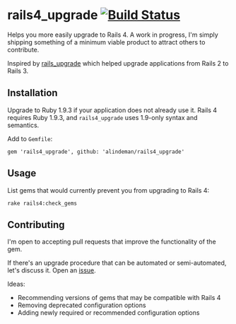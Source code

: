 # rails4\_upgrade [![Build Status](https://secure.travis-ci.org/alindeman/rails4_upgrade.png?branch=master)](http://travis-ci.org/alindeman/rails4_upgrade)

Helps you more easily upgrade to Rails 4. A work in progress, I'm simply
shipping something of a minimum viable product to attract others to
contribute.

Inspired by [rails_upgrade](https://github.com/rails/rails_upgrade) which
helped upgrade applications from Rails 2 to Rails 3.

## Installation

Upgrade to Ruby 1.9.3 if your application does not already use it. Rails 4
requires Ruby 1.9.3, and `rails4_upgrade` uses 1.9-only syntax and semantics.

Add to `Gemfile`:

    gem 'rails4_upgrade', github: 'alindeman/rails4_upgrade'

## Usage

List gems that would currently prevent you from upgrading to Rails 4:

    rake rails4:check_gems

## Contributing

I'm open to accepting pull requests that improve the functionality of the gem.

If there's an upgrade procedure that can be automated or semi-automated, let's
discuss it. Open an
[issue](https://github.com/alindeman/rails4_upgrade/issues).

Ideas:

* Recommending versions of gems that may be compatible with Rails 4
* Removing deprecated configuration options
* Adding newly required or recommended configuration options
